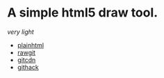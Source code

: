 A simple html5 draw tool.
=========================
*very light*


* [plainhtml](https://raw.githubusercontent.com/maple3142/Draw.html/master/draw.html)
* [rawgit](https://cdn.rawgit.com/maple3142/Draw.html/master/draw.html)
* [gitcdn](https://gitcdn.xyz/cdn/maple3142/Draw.html/aa1e2a058b01192b84f4c32f6bb7a663e010ed8d/draw.html)
* [githack](https://rawcdn.githack.com/maple3142/Draw.html/master/draw.html)